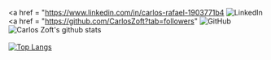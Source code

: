 <a href = "https://www.linkedin.com/in/carlos-rafael-1903771b4 
<img alt="LinkedIn" src="https://img.shields.io/badge/-LinkedIn Carlos Rafael-282A36?style=for-the-badge&logo=Linkedin&logoColor=white" />
</a>
<a href = "https://github.com/CarlosZoft?tab=followers"
<img alt="GitHub" src="https://img.shields.io/github/followers/CarlosZoft?style=social" />
</a>
 <br/>
![Carlos Zoft's github stats](https://github-readme-stats.vercel.app/api?username=CarlosZoft&show_icons=true&theme=dark)
                                                                                                                                       <br/>
                                                                                                                                       <br/>
[![Top Langs](https://github-readme-stats.vercel.app/api/top-langs/?username=CarlosZoft&layout=compact)](https://github.com/anuraghazra/github-readme-stats)
                                                                                                                                       <br/>

